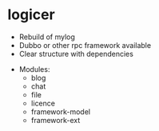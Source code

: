 # logicer
- Rebuild of mylog
- Dubbo or other rpc framework available
- Clear structure with dependencies

* Modules:
  * blog
  * chat
  * file
  * licence
  * framework-model
  * framework-ext   

